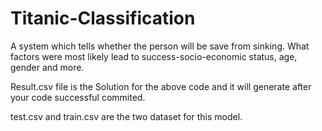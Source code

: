 # Titanic-Classification
A system which tells whether the person will be save from sinking. What factors were most likely lead to success-socio-economic status, age, gender and more.

Result.csv file is the Solution for the above code and it will generate after your code successful commited.

test.csv and train.csv are the two dataset for this model.
